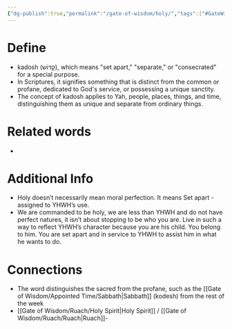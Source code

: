 ```yaml
---
{"dg-publish":true,"permalink":"/gate-of-wisdom/holy/","tags":["#GateWisdom","#H"]}
---
```


# Define
- kadosh (קָדוֹשׁ), which means "set apart," "separate," or "consecrated" for a special purpose. 
- In Scriptures, it signifies something that is distinct from the common or profane, dedicated to God's service, or possessing a unique sanctity. 
- The concept of kadosh applies to Yah, people, places, things, and time, distinguishing them as unique and separate from ordinary things. 

# Related words
- 

# Additional Info
- Holy doesn’t necessarily mean moral perfection. It means Set apart - assigned to YHWH’s use.
- We are commanded to be holy, we are less than YHWH and do not have perfect natures, it isn’t about stopping to be who you are. Live in such a way to reflect YHWH’s character because you are his child. You belong to him. You are set apart and in service to YHWH to assist him in what he wants to do.


# Connections
- The word distinguishes the sacred from the profane, such as the [[Gate of Wisdom/Appointed Time/Sabbath\|Sabbath]] (kodesh) from the rest of the week
- [[Gate of Wisdom/Ruach/Holy Spirit\|Holy Spirit]] / [[Gate of Wisdom/Ruach/Ruach\|Ruach]]- 

